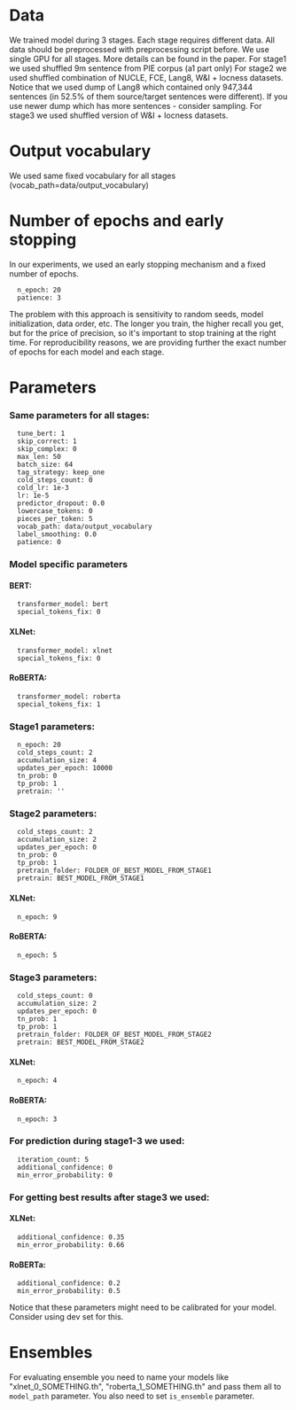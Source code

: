 # Data

We trained model during 3 stages. Each stage requires different data. All data should be preprocessed with preprocessing script before. We use single GPU for all stages. More details can be found in the paper.
For stage1 we used shuffled 9m sentence from PIE corpus (a1 part only)
For stage2 we used shuffled combination of NUCLE, FCE, Lang8, W&I + locness datasets. Notice that we used dump of Lang8  which contained only 947,344 sentences (in 52.5% of them source/target sentences were different). If you use newer dump which has more sentences - consider sampling.
For stage3 we used shuffled version of W&I + locness datasets.


# Output vocabulary 

We used same fixed vocabulary for all stages (vocab_path=data/output_vocabulary)


# Number of epochs and early stopping

In our experiments, we used an early stopping mechanism and a fixed number of epochs.
```
  n_epoch: 20  
  patience: 3 
```
The problem with this approach is sensitivity to random seeds, model 
initialization, data order, etc. The longer you train, the higher recall you 
get, but for the price of precision, so it's important to stop training at the 
right time. For reproducibility reasons, we are providing further
 the exact number of epochs for each model and each stage. 



# Parameters

### Same parameters for all stages:
```
  tune_bert: 1  
  skip_correct: 1  
  skip_complex: 0   
  max_len: 50  
  batch_size: 64  
  tag_strategy: keep_one  
  cold_steps_count: 0  
  cold_lr: 1e-3  
  lr: 1e-5  
  predictor_dropout: 0.0  
  lowercase_tokens: 0  
  pieces_per_token: 5  
  vocab_path: data/output_vocabulary  
  label_smoothing: 0.0
  patience: 0  
```

### Model specific parameters

#### BERT:
```
  transformer_model: bert  
  special_tokens_fix: 0  
```

#### XLNet:
```
  transformer_model: xlnet  
  special_tokens_fix: 0  
```

#### RoBERTA:
```
  transformer_model: roberta  
  special_tokens_fix: 1  
```


### Stage1 parameters:
```
  n_epoch: 20 
  cold_steps_count: 2  
  accumulation_size: 4  
  updates_per_epoch: 10000  
  tn_prob: 0  
  tp_prob: 1  
  pretrain: '' 
``` 

### Stage2 parameters:
```
  cold_steps_count: 2  
  accumulation_size: 2  
  updates_per_epoch: 0  
  tn_prob: 0  
  tp_prob: 1  
  pretrain_folder: FOLDER_OF_BEST_MODEL_FROM_STAGE1
  pretrain: BEST_MODEL_FROM_STAGE1  
```

#### XLNet:
```
  n_epoch: 9 
```

#### RoBERTA:
```
  n_epoch: 5 
```

### Stage3 parameters:
```
  cold_steps_count: 0  
  accumulation_size: 2  
  updates_per_epoch: 0  
  tn_prob: 1  
  tp_prob: 1  
  pretrain_folder: FOLDER_OF_BEST_MODEL_FROM_STAGE2
  pretrain: BEST_MODEL_FROM_STAGE2  
```

#### XLNet:
```
  n_epoch: 4 
```

#### RoBERTA:
```
  n_epoch: 3 
```

### For prediction during stage1-3 we used:
```
  iteration_count: 5  
  additional_confidence: 0  
  min_error_probability: 0  
```

### For getting best results after stage3 we used:
#### XLNet:
```
  additional_confidence: 0.35  
  min_error_probability: 0.66  
```
#### RoBERTa:
```
  additional_confidence: 0.2  
  min_error_probability: 0.5  
```

Notice that these parameters might need to be calibrated for your model. 
Consider using dev set for this. 

# Ensembles
For evaluating ensemble you need to name your models like "xlnet_0_SOMETHING.th", "roberta_1_SOMETHING.th" and pass them all to `model_path` parameter. You also need to set `is_ensemble` parameter.

